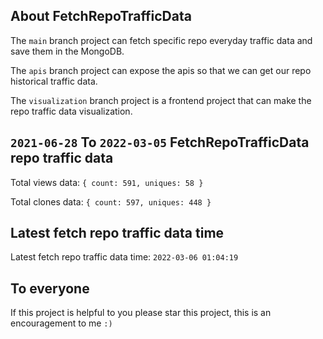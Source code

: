 ## About FetchRepoTrafficData

The `main` branch project can fetch specific repo everyday traffic data and save them in the MongoDB.

The `apis` branch project can expose the apis so that we can get our repo historical traffic data.

The `visualization` branch project is a frontend project that can make the repo traffic data visualization.

## `2021-06-28` To `2022-03-05` FetchRepoTrafficData repo traffic data

Total views data: `{ count: 591, uniques: 58 }`

Total clones data: `{ count: 597, uniques: 448 }`

## Latest fetch repo traffic data time

Latest fetch repo traffic data time: `2022-03-06 01:04:19`

## To everyone

If this project is helpful to you please star this project, this is an encouragement to me `:)`



